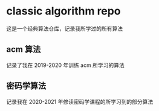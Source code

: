 # classic algorithm repo

这是一个经典算法仓库，记录我所学过的所有算法

## acm 算法

记录了我在 2019-2020 年训练 acm 所学习的算法

## 密码学算法

记录我在 2020-2021 年修读密码学课程的所学习到的部分算法
